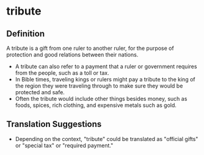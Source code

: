 # tribute

## Definition

A tribute is a gift from one ruler to another ruler, for the purpose of protection and good relations between their nations.

* A tribute can also refer to a payment that a ruler or government requires from the people, such as a toll or tax.
* In Bible times, traveling kings or rulers might pay a tribute to the king of the region they were traveling through to make sure they would be protected and safe.
* Often the tribute would include other things besides money, such as foods, spices, rich clothing, and expensive metals such as gold.


## Translation Suggestions



* Depending on the context, "tribute" could be translated as "official gifts" or "special tax" or "required payment."